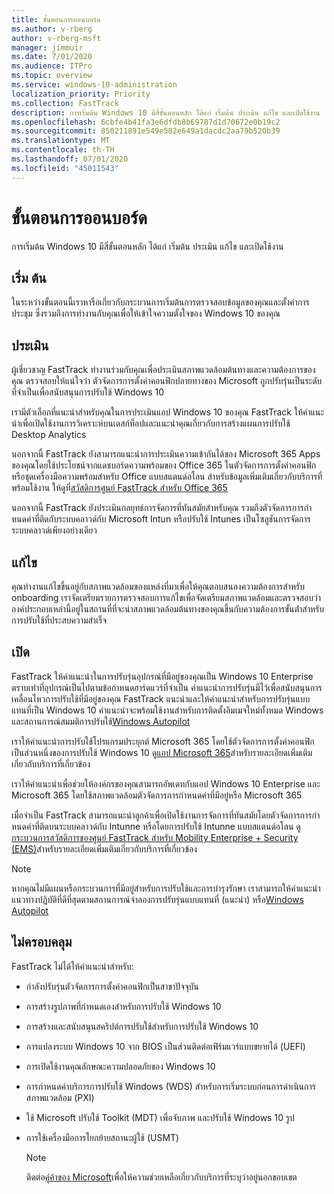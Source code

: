 ```yaml
---
title: ขั้นตอนการออนบอร์ด
ms.author: v-rberg
author: v-rberg-msft
manager: jimmuir
ms.date: 7/01/2020
ms.audience: ITPro
ms.topic: overview
ms.service: windows-10-administration
localization_priority: Priority
ms.collection: FastTrack
description: การเริ่มต้น Windows 10 มีสี่ขั้นตอนหลัก ได้แก่ เริ่มต้น ประเมิน แก้ไข และเปิดใช้งาน
ms.openlocfilehash: 6cbfe4b41fa3e6dfdb8b69787d1d70672e0b19c2
ms.sourcegitcommit: 850211891e549e582e649a1dacdc2aa79b520b39
ms.translationtype: MT
ms.contentlocale: th-TH
ms.lasthandoff: 07/01/2020
ms.locfileid: "45011543"
---
```

# <a name="onboarding-phases"></a>ขั้นตอนการออนบอร์ด

การเริ่มต้น Windows 10 มีสี่ขั้นตอนหลัก ได้แก่ เริ่มต้น ประเมิน แก้ไข และเปิดใช้งาน

## <a name="initiate"></a>เริ่ม ต้น

ในระหว่างขั้นตอนนี้เราหารือเกี่ยวกับกระบวนการเริ่มต้นการตรวจสอบข้อมูลของคุณและตั้งค่าการประชุม ซึ่งรวมถึงการทํางานกับคุณเพื่อให้เข้าใจความตั้งใจของ Windows 10 ของคุณ

## <a name="assess"></a>ประเมิน

ผู้เชี่ยวชาญ FastTrack ทํางานร่วมกับคุณเพื่อประเมินสภาพแวดล้อมต้นทางและความต้องการของคุณ ตรวจสอบให้แน่ใจว่า ตัวจัดการการตั้งค่าคอนฟิกปลายทางของ Microsoft ถูกปรับรุ่นเป็นระดับที่จําเป็นเพื่อสนับสนุนการปรับใช้ Windows 10 

เรามีตัวเลือกที่แนะนําสําหรับคุณในการประเมินแอป Windows 10 ของคุณ FastTrack ให้คําแนะนําเพื่อเปิดใช้งานการวิเคราะห์บนเดสก์ท็อปและแนะนําคุณเกี่ยวกับการสร้างแผนการปรับใช้ Desktop Analytics

นอกจากนี้ FastTrack ยังสามารถแนะนําการประเมินความเข้ากันได้ของ Microsoft 365 Apps ของคุณโดยใช้ประโยชน์จากแดชบอร์ดความพร้อมของ Office 365 ในตัวจัดการการตั้งค่าคอนฟิก หรือชุดเครื่องมือความพร้อมสําหรับ Office แบบสแตนด์อโลน สําหรับข้อมูลเพิ่มเติมเกี่ยวกับบริการที่พร้อมใช้งาน ให้ดูที่[สวัสดิการศูนย์ FastTrack สําหรับ Office 365](O365-fasttrack-benefit-for-office-365.md) 

นอกจากนี้ FastTrack ยังประเมินกลยุทธ์การจัดการที่ทันสมัยสําหรับคุณ รวมถึงตัวจัดการการกําหนดค่าที่ติดกับระบบคลาวด์กับ Microsoft Intun หรือปรับใช้ Intunes เป็นโซลูชันการจัดการระบบคลาวด์เพียงอย่างเดียว

## <a name="remediate"></a>แก้ไข

คุณทํางานแก้ไขขึ้นอยู่กับสภาพแวดล้อมของแหล่งที่มาเพื่อให้คุณตอบสนองความต้องการสําหรับ onboarding เราจัดเตรียมรายการตรวจสอบการแก้ไขเพื่อจัดเตรียมสภาพแวดล้อมและตรวจสอบว่าองค์ประกอบเหล่านี้อยู่ในสถานที่ที่จะนําสภาพแวดล้อมต้นทางของคุณขึ้นกับความต้องการขั้นต่ําสําหรับการปรับใช้ที่ประสบความสําเร็จ 

## <a name="enable"></a>เปิด

FastTrack ให้คําแนะนําในการปรับรุ่นอุปกรณ์ที่มีอยู่ของคุณเป็น Windows 10 Enterprise ตราบเท่าที่อุปกรณ์เป็นไปตามข้อกําหนดฮาร์ดแวร์ที่จําเป็น คําแนะนําการปรับรุ่นมีไว้เพื่อสนับสนุนการเคลื่อนไหวการปรับใช้ที่มีอยู่ของคุณ FastTrack แนะนําและให้คําแนะนําสําหรับการปรับรุ่นแบบแทนที่เป็น Windows 10 คําแนะนําจะพร้อมใช้งานสําหรับการติดตั้งอิมเมจใหม่ทั้งหมด Windows และสถานการณ์สมมติการปรับใช้[Windows Autopilot](EMS-onboarding-phases.md#windows-autopilot) 

เราให้คําแนะนําการปรับใช้โปรแกรมประยุกต์ Microsoft 365 โดยใช้ตัวจัดการการตั้งค่าคอนฟิกเป็นส่วนหนึ่งของการปรับใช้ Windows 10 ดู[แอป Microsoft 365](O365-onboarding-and-migration.md#microsoft-365-apps)สําหรับรายละเอียดเพิ่มเติมเกี่ยวกับบริการที่เกี่ยวข้อง

เราให้คําแนะนําเพื่อช่วยให้องค์กรของคุณสามารถอัพเดทกับแอป Windows 10 Enterprise และ Microsoft 365 โดยใช้สภาพแวดล้อมตัวจัดการการกําหนดค่าที่มีอยู่หรือ Microsoft 365

เมื่อจําเป็น FastTrack สามารถแนะนําลูกค้าเพื่อเปิดใช้งานการจัดการที่ทันสมัยโดยตัวจัดการการกําหนดค่าที่ติดบนระบบคลาวด์กับ Intunne หรือโดยการปรับใช้ Intunne แบบสแตนด์อโลน ดู[กระบวนการสวัสดิการของศูนย์ FastTrack สําหรับ Mobility Enterprise + Security (EMS)](EMS-fasttrack-process.md)สําหรับรายละเอียดเพิ่มเติมเกี่ยวกับบริการที่เกี่ยวข้อง

> [!NOTE]
> หากคุณไม่มีแผนหรือกระบวนการที่มีอยู่สําหรับการปรับใช้และการบํารุงรักษา เราสามารถให้คําแนะนําแนวทางปฏิบัติที่ดีที่สุดตามสถานการณ์จําลองการปรับรุ่นแบบแทนที่ (แนะนํา) หรือ[Windows Autopilot](EMS-onboarding-phases.md#windows-autopilot)

## <a name="out-of-scope"></a>ไม่ครอบคลุม

FastTrack ไม่ได้ให้คําแนะนําสําหรับ:

- กําลังปรับรุ่นตัวจัดการการตั้งค่าคอนฟิกเป็นสาขาปัจจุบัน
- การสร้างรูปภาพที่กําหนดเองสําหรับการปรับใช้ Windows 10
- การสร้างและสนับสนุนสคริปต์การปรับใช้สําหรับการปรับใช้ Windows 10
- การแปลงระบบ Windows 10 จาก BIOS เป็นส่วนติดต่อเฟิร์มแวร์แบบขยายได้ (UEFI)
- การเปิดใช้งานคุณลักษณะความปลอดภัยของ Windows 10 
- การกําหนดค่าบริการการปรับใช้ Windows (WDS) สําหรับการเริ่มระบบก่อนการดําเนินการสภาพแวดล้อม (PXI)
- ใช้ Microsoft ปรับใช้ Toolkit (MDT) เพื่อจับภาพ และปรับใช้ Windows 10 รูป
- การใช้เครื่องมือการโยกย้ายสถานะผู้ใช้ (USMT)

  > [!NOTE]
  > ติดต่อ[คู่ค้าของ Microsoft](https://go.microsoft.com/fwlink/?linkid=2080150)เพื่อให้ความช่วยเหลือเกี่ยวกับบริการที่ระบุว่าอยู่นอกขอบเขต

 